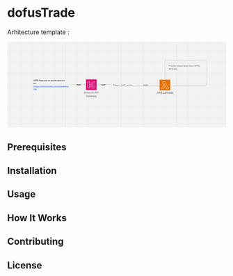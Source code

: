 # dofusTrade

Arhitecture template : 

![alt text](architecture.png)


## Prerequisites


## Installation


## Usage


## How It Works


## Contributing

## License